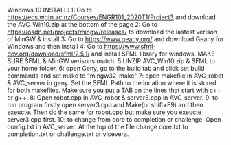 Windows 10 INSTALL:
1: Go to https://ecs.wgtn.ac.nz/Courses/ENGR101_2020T1/Project3  and download the AVC_Win10.zip at the bottom of the page
2: Go to  https://osdn.net/projects/mingw/releases/ to download the lastest verison of MinGW & install
3: Go to  https://www.geany.org/ and download Geany for Windows and then install
4: Go to  https://www.sfml-dev.org/download/sfml/2.5.1/ and install SFML library for windows. MAKE SURE SFML & MinGW verisons match.
5:UNZIP AVC_Win10.zip & SFML to your home folder.
6: open Geny, go to the build tab and click set build commands and set make to "mingw32-make"
7: open makefile in AVC_robot & AVC_server in geny. Set the SFML Path to the location where it is stored for both makefiles. Make sure you put a TAB on the lines that start with c++ or g++.
8: Open robot.cpp in AVC_robot & server3.cpp in AVC_server.
9: to run program firstly open server3.cpp and Make(or shift+F9) and then exeucte. Then do the same for robot.cpp but make sure you exeucte server3.cpp first.
10: to change from core to completion or challenge. Open config.txt in AVC_server. At the top of the file change core.txt to completion.txt or challenge.txt or vicevera.
